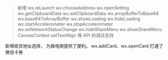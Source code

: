 > 新增 wx.reLaunch wx.chooseAddress wx.openSetting wx.getClipboardData wx.setClipboardData 
  wx.arrayBufferToBase64 wx.base64ToArrayBuffer wx.showLoading wx.hideLoading wx.startAccelerometer 
  wx.stopAccelerometer wx.onNetworkStatusChange wx.hideShareMenu wx.showShareMenu CanvasContext.setTextAlign 等 API 的调试支持
  
  新增收货地址选择， 为做电商提供了便利。
  wx.addCard、wx.openCard 打通了微信卡券
